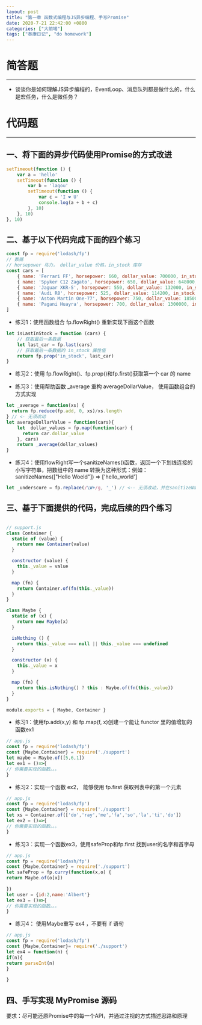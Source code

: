 ```yaml
---
layout: post
title: "第一章 函数式编程与JS异步编程、手写Promise"
date: 2020-7-21 22:42:00 +0800
categories: ["大前端"]
tags: ["泰康日记", "do homework"]
---
```


# 简答题
---

- 谈谈你是如何理解JS异步编程的，EventLoop、消息队列都是做什么的，什么是宏任务，什么是微任务？

# 代码题
---

## 一、将下面的异步代码使用Promise的方式改进

```js
setTimeout(function () {
    var a = 'hello'
    setTimeout(function () {
        var b = 'lagou'
        setTimeout(function () {
            var c = 'I ❤️ U'
            console.log(a + b + c)
        }, 10)
    }, 10)
}, 10)
```

## 二、基于以下代码完成下面的四个练习
```js
const fp = require('lodash/fp')
// 数据
// horsepower 马力， dollar_value 价格，in_stock 库存
const cars = [
    { name: 'Ferrari FF', horsepower: 660, dollar_value: 700000, in_stock: true },
    { name: 'Spyker C12 Zagato', horsepower: 650, dollar_value: 648000, in_stock: false },
    { name: 'Jaguar XKR-S', horsepower: 550, dollar_value: 132000, in_stock: false },
    { name: 'Audi R8', horsepower: 525, dollar_value: 114200, in_stock: false },
    { name: 'Aston Martin One-77', horsepower: 750, dollar_value: 1850000, in_stock: true },
    { name: 'Pagani Huayra', horsepower: 700, dollar_value: 1300000, in_stock: false },
]
```
- 练习1：使用函数组合 fp.flowRight() 重新实现下面这个函数
```js
let isLastInStock = function (cars) {
    // 获取最后一条数据
    let last_car = fp.last(cars)
    // 获取最后一条数据的 in_stock 属性值
    return fp.prop('in_stock', last_car)
}
```
- 练习2：使用 fp.flowRight()、fp.prop()和fp.first()获取第一个 car 的 name
    
- 练习3：使用帮助函数 _average 重构 averageDollarValue， 使用函数组合的方式实现
```js
let _average = function(xs) {
  return fp.reduce(fp.add, 0, xs)/xs.length
} // <- 无须改动
let averageDollarValue = function(cars){
    let  dollar_values = fp.map(function(car) {
      return car.dollar_value
    }, cars)
    return _average(dollar_values)
}
```
- 练习4：使用flowRight写一个sanitizeNames()函数，返回一个下划线连接的小写字符串，把数组中的 name 转换为这种形式：例如：sanitizeNames(["Hello Woeld"]) => ['hello_world']
```js
let _underscore = fp.replace(/\W+/g, '_') // <-- 无须改动，并在sanitizeNames 中使用它
```

## 三、基于下面提供的代码，完成后续的四个练习 

```js

// support.js
class Container {
  static of (value) {
    return new Container(value)
  }

  constructor (value) {
    this._value = value
  }

  map (fn) {
    return Container.of(fn(this._value))
  }
}

class Maybe {
  static of (x) {
    return new Maybe(x)
  }

  isNothing () {
    return this._value === null || this._value === undefined
  }

  constructor (x) {
    this._value = x
  }

  map (fn) {
    return this.isNothing() ? this : Maybe.of(fn(this._value))
  }
}

module.exports = { Maybe, Container }
```

- 练习1：使用fp.add(x,y) 和 fp.map(f, x)创建一个能让 functor 里的值增加的函数ex1
    
```js
// app.js
const fp = require('lodash/fp')
const {Maybe,Container} = require('./support')
let maybe = Maybe.of([5,6,1])
let ex1 = ()=>{
// 你需要实现的函数。。。
}
```

- 练习2：实现一个函数 ex2， 能够使用 fp.first 获取列表中的第一个元素
    
```js
// app.js
const fp = require('lodash/fp')
const {Maybe,Container} = require('./support')
let xs = Container.of(['do','ray','me','fa','so','la','ti','do']) 
let ex2 = ()=>{
// 你需要实现的函数。。。
}
```

- 练习3：实现一个函数ex3，使用safeProp和fp.first 找到user的名字和首字母
    
```js
// app.js
const fp = require('lodash/fp')
const {Maybe,Container} = require('./support')
let safeProp = fp.curry(function(x,o) {
return Maybe.of(o[x])
  
})
let user = {id:2,name:'Albert'}
let ex3 = ()=>{
// 你需要实现的函数。。。
}
```

- 练习4： 使用Maybe重写 ex4 ，不要有 if 语句
    
```js
// app.js
const fp = require('lodash/fp')
const {Maybe,Container}= require('./support')
let ex4 = function(n) {
if(n){
return parseInt(n)
}
  
}
```

## 四、手写实现 MyPromise 源码

要求：尽可能还原Promise中的每一个API，并通过注视的方式描述思路和原理


